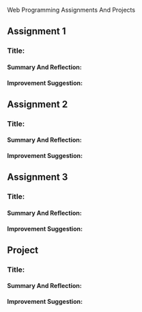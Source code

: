 Web Programming Assignments And Projects

## Assignment 1
### Title:
#### Summary And Reflection:

#### Improvement Suggestion:

## Assignment 2
### Title:
#### Summary And Reflection:

#### Improvement Suggestion:

## Assignment 3
### Title:
#### Summary And Reflection:

#### Improvement Suggestion:

## Project
### Title:
#### Summary And Reflection:

#### Improvement Suggestion:
